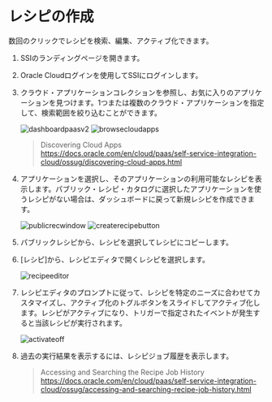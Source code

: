 # レシピの作成

数回のクリックでレシピを検索、編集、アクティブ化できます。

1. SSIのランディングページを開きます。
2. Oracle Cloudログインを使用してSSIにログインします。
3. クラウド・アプリケーションコレクションを参照し、お気に入りのアプリケーションを見つけます。1つまたは複数のクラウド・アプリケーションを指定して、検索範囲を絞り込むことができます。

    ![dashboardpaasv2](https://docs.oracle.com/en/cloud/paas/self-service-integration-cloud/ossug/img/dashboardpaasv2.png)
    ![browsecloudapps](https://docs.oracle.com/en/cloud/paas/self-service-integration-cloud/ossug/img/browsecloudapps.png)

    > Discovering Cloud Apps<br/>https://docs.oracle.com/en/cloud/paas/self-service-integration-cloud/ossug/discovering-cloud-apps.html

4. アプリケーションを選択し、そのアプリケーションの利用可能なレシピを表示します。パブリック・レシピ・カタログに選択したアプリケーションを使うレシピがない場合は、ダッシュボードに戻って新規レシピを作成できます。

    ![publicrecwindow](https://docs.oracle.com/en/cloud/paas/self-service-integration-cloud/ossug/img/publicrecwindow.png)
    ![createrecipebutton](https://docs.oracle.com/en/cloud/paas/self-service-integration-cloud/ossug/img/createrecipebutton.png)

5. パブリックレシピから、レシピを選択してレシピにコピーします。
6. [レシピ]から、レシピエディタで開くレシピを選択します。

    ![recipeeditor](https://docs.oracle.com/en/cloud/paas/self-service-integration-cloud/ossug/img/recipeeditor.png)

7. レシピエディタのプロンプトに従って、レシピを特定のニーズに合わせてカスタマイズし、アクティブ化のトグルボタンをスライドしてアクティブ化します。レシピがアクティブになり、トリガーで指定されたイベントが発生すると当該レシピが実行されます。

    ![activateoff](https://docs.oracle.com/en/cloud/paas/self-service-integration-cloud/ossug/img/activateoff.png)

8. 過去の実行結果を表示するには、レシピジョブ履歴を表示します。

    > Accessing and Searching the Recipe Job History<br/>https://docs.oracle.com/en/cloud/paas/self-service-integration-cloud/ossug/accessing-and-searching-recipe-job-history.html
